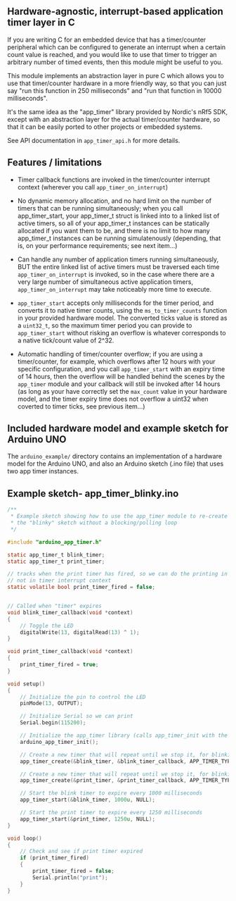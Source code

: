 ## Hardware-agnostic, interrupt-based application timer layer in C

If you are writing C for an embedded device that has a timer/counter peripheral which can
be configured to generate an interrupt when a certain count value is reached, and you would
like to use that timer to trigger an arbitrary number of timed events, then this module might
be useful to you.

This module implements an abstraction layer in pure C which allows you to use that timer/counter
hardware in a more friendly way, so that you can just say "run this function in 250 milliseconds" and
"run that function in 10000 milliseconds".

It's the same idea as the "app_timer" library provided by Nordic's nRf5 SDK,
except with an abstraction layer for the actual timer/counter hardware, so that it can
be easily ported to other projects or embedded systems.

See API documentation in `app_timer_api.h` for more details.

## Features / limitations

- Timer callback functions are invoked in the timer/counter interrupt context (wherever you call `app_timer_on_interrupt`)

- No dynamic memory allocation, and no hard limit on the number of timers that can be running simultaneously; when you call
  app_timer_start, your app_timer_t struct is linked into to a linked list of active timers, so all of your app_timer_t instances
  can be statically allocated if you want them to be, and there is no limit to how many app_timer_t instances can be running
  simulatenously (depending, that is, on your performance requirements; see next item...)

- Can handle any number of application timers running simultaneously, BUT the entire linked list of active timers must
  be traversed each time `app_timer_on_interrupt` is invoked, so in the case where there are a very large number of
  simultaneous active application timers, `app_timer_on_interrupt` may take noticeably more time to execute.

- `app_timer_start` accepts only milliseconds for the timer period, and converts it to native timer counts, using
  the `ms_to_timer_counts` function in your provided hardware model. The converted ticks value is stored as a
  `uint32_t`, so the maximum timer period you can provide to `app_timer_start` without risking an overflow
  is whatever corresponds to a native tick/count value of 2^32.

- Automatic handling of timer/counter overflow; if you are using a timer/counter, for example, which overflows after
  12 hours with your specific configuration, and you call `app_timer_start` with an expiry time of 14 hours,
  then the overflow will be handled behind the scenes by the `app_timer` module and your callback will still be
  invoked after 14 hours (as long as your have correctly set the `max_count` value in your hardware model, and the timer
  expiry time does not overflow a uint32 when coverted to timer ticks, see previous item...)

## Included hardware model and example sketch for Arduino UNO

The `arduino_example/` directory contains an implementation of a hardware model for
the Arduino UNO, and also an Arduino sketch (.ino file) that uses two app timer instances.

## Example sketch- app_timer_blinky.ino

```c
/**
 * Example sketch showing how to use the app_timer module to re-create
 * the "blinky" sketch without a blocking/polling loop
 */

#include "arduino_app_timer.h"

static app_timer_t blink_timer;
static app_timer_t print_timer;

// tracks when the print timer has fired, so we can do the printing in the main loop and
// not in timer interrupt context
static volatile bool print_timer_fired = false;


// Called when "timer" expires
void blink_timer_callback(void *context)
{
    // Toggle the LED
    digitalWrite(13, digitalRead(13) ^ 1);
}

void print_timer_callback(void *context)
{
    print_timer_fired = true;
}

void setup()
{
    // Initialize the pin to control the LED
    pinMode(13, OUTPUT);

    // Initialize Serial so we can print
    Serial.begin(115200);

    // Initialize the app_timer library (calls app_timer_init with the hardware model for arduino uno)
    arduino_app_timer_init();

    // Create a new timer that will repeat until we stop it, for blinking
    app_timer_create(&blink_timer, &blink_timer_callback, APP_TIMER_TYPE_REPEATING);

    // Create a new timer that will repeat until we stop it, for blinking
    app_timer_create(&print_timer, &print_timer_callback, APP_TIMER_TYPE_REPEATING);

    // Start the blink timer to expire every 1000 milliseconds
    app_timer_start(&blink_timer, 1000u, NULL);

    // Start the print timer to expire every 1250 milliseconds
    app_timer_start(&print_timer, 1250u, NULL);
}

void loop()
{
    // Check and see if print timer expired
    if (print_timer_fired)
    {
        print_timer_fired = false;
        Serial.println("print");
    }
}
```

